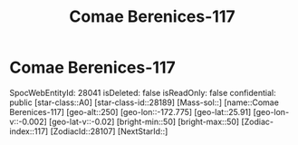 ﻿---
title: "Comae Berenices-117"
location: [25.91,-172.775,250]
type: Station
tags:
- astro/Star

---

# Comae Berenices-117

SpocWebEntityId: 28041
isDeleted: false
isReadOnly: false
confidential: public
[star-class::A0]
[star-class-id::28189]
[Mass-sol::]
[name::Comae Berenices-117]
[geo-alt::250]
[geo-lon::-172.775]
[geo-lat::25.91]
[geo-lon-v::-0.002]
[geo-lat-v::-0.02]
[bright-min::50]
[bright-max::50]
[Zodiac-index::117]
[ZodiacId::28107]
[NextStarId::]

